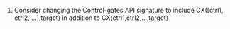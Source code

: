 1. Consider changing the Control-gates API signature to include CX([ctrl1, ctrl2, ...],target) 
   in addition to CX(ctrl1,ctrl2,...,target)

